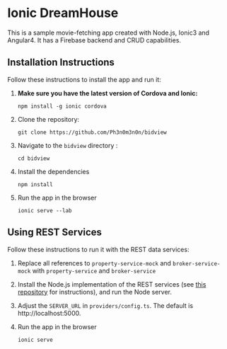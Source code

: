 # Ionic DreamHouse

This is a sample movie-fetching app created with Node.js, Ionic3 and Angular4. It has a Firebase backend and CRUD capabilities.

## Installation Instructions

Follow these instructions to install the app and run it:

1. **Make sure you have the latest version of Cordova and Ionic:**
    ```
    npm install -g ionic cordova
    ```

1. Clone the repository:
    ```
    git clone https://github.com/Ph3n0m3n0n/bidview
    ```

1. Navigate to the `bidview` directory :
    ```
    cd bidview
    ```

1. Install the dependencies
    ```
    npm install
    ```
  
1. Run the app in the browser
    ```
    ionic serve --lab
    ```

## Using REST Services

Follow these instructions to run it with the REST data services:

1. Replace all references to `property-service-mock` and `broker-service-mock` with `property-service` and `broker-service`
 
1. Install the Node.js implementation of the REST services (see [this repository](https://github.com/dreamhouseapp/dreamhouse-rest-services) for instructions), and run the Node server.
 
1. Adjust the `SERVER_URL` in `providers/config.ts`. The default is http://localhost:5000.

1. Run the app in the browser
    ```
    ionic serve
    ```